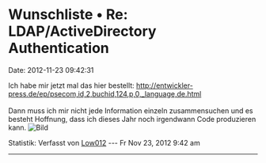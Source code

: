 Wunschliste • Re: LDAP/ActiveDirectory Authentication
=====================================================

Date: 2012-11-23 09:42:31

Ich habe mir jetzt mal das hier bestellt:
<http://entwickler-press.de/ep/psecom,id,2,buchid,124,p,0,_language,de.html>\
\
Dann muss ich mir nicht jede Information einzeln zusammensuchen und es
besteht Hoffnung, dass ich dieses Jahr noch irgendwann Code produzieren
kann. ![Bild](http://www.santatulsa.com/santa-emoticon.gif)

Statistik: Verfasst von
[Low012](http://forum.yacy-websuche.de/memberlist.php?mode=viewprofile&u=62)
--- Fr Nov 23, 2012 9:42 am

------------------------------------------------------------------------
